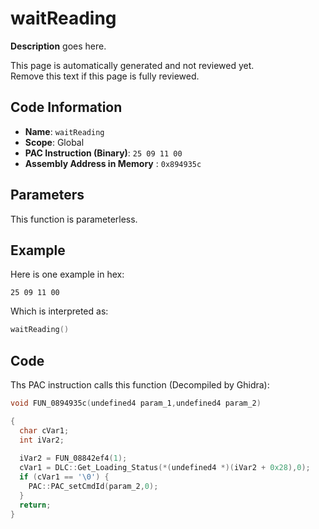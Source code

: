# waitReading

**Description** goes here.

This page is automatically generated and not reviewed yet.<br>Remove this text if this page is fully reviewed.

## Code Information

- **Name**: `waitReading`
- **Scope**: Global
- **PAC Instruction (Binary)**: `25 09 11 00`
- **Assembly Address in Memory** : `0x894935c`

## Parameters

This function is parameterless.


## Example

Here is one example in hex:

```25 09 11 00```

Which is interpreted as:

```c
waitReading()
```

## Code

Ths PAC instruction calls this function (Decompiled by Ghidra):

```c
void FUN_0894935c(undefined4 param_1,undefined4 param_2)

{
  char cVar1;
  int iVar2;
  
  iVar2 = FUN_08842ef4(1);
  cVar1 = DLC::Get_Loading_Status(*(undefined4 *)(iVar2 + 0x28),0);
  if (cVar1 == '\0') {
    PAC::PAC_setCmdId(param_2,0);
  }
  return;
}
```

